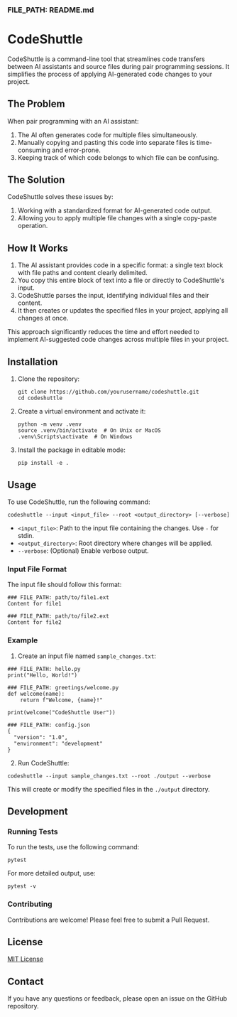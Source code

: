### FILE_PATH: README.md

# CodeShuttle

CodeShuttle is a command-line tool that streamlines code transfers between AI assistants and source files during pair programming sessions. It simplifies the process of applying AI-generated code changes to your project.

## The Problem

When pair programming with an AI assistant:
1. The AI often generates code for multiple files simultaneously.
2. Manually copying and pasting this code into separate files is time-consuming and error-prone.
3. Keeping track of which code belongs to which file can be confusing.

## The Solution

CodeShuttle solves these issues by:
1. Working with a standardized format for AI-generated code output.
2. Allowing you to apply multiple file changes with a single copy-paste operation.

## How It Works

1. The AI assistant provides code in a specific format: a single text block with file paths and content clearly delimited.
2. You copy this entire block of text into a file or directly to CodeShuttle's input.
3. CodeShuttle parses the input, identifying individual files and their content.
4. It then creates or updates the specified files in your project, applying all changes at once.

This approach significantly reduces the time and effort needed to implement AI-suggested code changes across multiple files in your project.

## Installation

1. Clone the repository:
   ```
   git clone https://github.com/yourusername/codeshuttle.git
   cd codeshuttle
   ```

2. Create a virtual environment and activate it:
   ```
   python -m venv .venv
   source .venv/bin/activate  # On Unix or MacOS
   .venv\Scripts\activate  # On Windows
   ```

3. Install the package in editable mode:
   ```
   pip install -e .
   ```

## Usage

To use CodeShuttle, run the following command:

```
codeshuttle --input <input_file> --root <output_directory> [--verbose]
```

- `<input_file>`: Path to the input file containing the changes. Use `-` for stdin.
- `<output_directory>`: Root directory where changes will be applied.
- `--verbose`: (Optional) Enable verbose output.

### Input File Format

The input file should follow this format:

```
### FILE_PATH: path/to/file1.ext
Content for file1

### FILE_PATH: path/to/file2.ext
Content for file2
```

### Example

1. Create an input file named `sample_changes.txt`:

```
### FILE_PATH: hello.py
print("Hello, World!")

### FILE_PATH: greetings/welcome.py
def welcome(name):
    return f"Welcome, {name}!"

print(welcome("CodeShuttle User"))

### FILE_PATH: config.json
{
  "version": "1.0",
  "environment": "development"
}
```

2. Run CodeShuttle:

```
codeshuttle --input sample_changes.txt --root ./output --verbose
```

This will create or modify the specified files in the `./output` directory.

## Development

### Running Tests

To run the tests, use the following command:

```
pytest
```

For more detailed output, use:

```
pytest -v
```

### Contributing

Contributions are welcome! Please feel free to submit a Pull Request.

## License

[MIT License](LICENSE)

## Contact

If you have any questions or feedback, please open an issue on the GitHub repository.